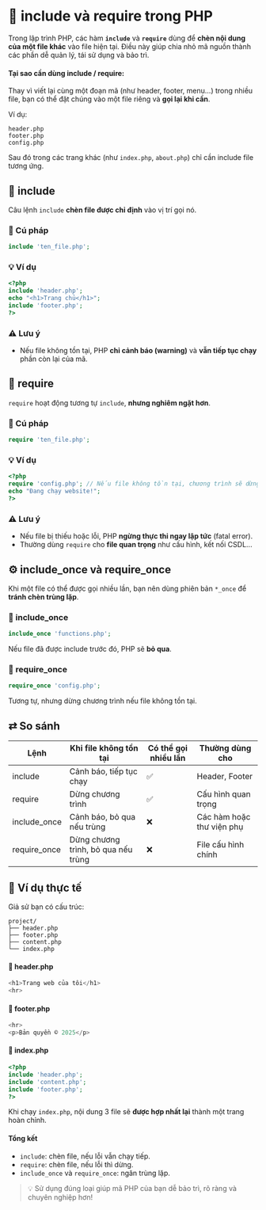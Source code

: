 # 🧩 include và require trong PHP

Trong lập trình PHP, các hàm **`include`** và **`require`** dùng để
**chèn nội dung của một file khác** vào file hiện tại. Điều này giúp
chia nhỏ mã nguồn thành các phần dễ quản lý, tái sử dụng và bảo trì.


#### Tại sao cần dùng include / require:  

Thay vì viết lại cùng một đoạn mã (như header, footer, menu...) trong
nhiều file, bạn có thể đặt chúng vào một file riêng và **gọi lại khi
cần**.

Ví dụ:

    header.php
    footer.php
    config.php

Sau đó trong các trang khác (như `index.php`, `about.php`) chỉ cần
include file tương ứng.


## 🔹 include

Câu lệnh `include` **chèn file được chỉ định** vào vị trí gọi nó.

### 📜 Cú pháp

``` php
include 'ten_file.php';
```

### 💡 Ví dụ

``` php
<?php
include 'header.php';
echo "<h1>Trang chủ</h1>";
include 'footer.php';
?>
```

### ⚠️ Lưu ý

-   Nếu file không tồn tại, PHP **chỉ cảnh báo (warning)** và **vẫn tiếp
    tục chạy** phần còn lại của mã.


## 🔸 require

`require` hoạt động tương tự `include`, **nhưng nghiêm ngặt hơn**.

### 📜 Cú pháp

``` php
require 'ten_file.php';
```

### 💡 Ví dụ

``` php
<?php
require 'config.php'; // Nếu file không tồn tại, chương trình sẽ dừng lại
echo "Đang chạy website!";
?>
```

### ⚠️ Lưu ý

-   Nếu file bị thiếu hoặc lỗi, PHP **ngừng thực thi ngay lập tức**
    (fatal error).
-   Thường dùng `require` cho **file quan trọng** như cấu hình, kết nối
    CSDL...


## ⚙️ include_once và require_once

Khi một file có thể được gọi nhiều lần, bạn nên dùng phiên bản `*_once`
để **tránh chèn trùng lặp**.

### 🔹 include_once

``` php
include_once 'functions.php';
```

Nếu file đã được include trước đó, PHP sẽ **bỏ qua**.

### 🔸 require_once

``` php
require_once 'config.php';
```

Tương tự, nhưng dừng chương trình nếu file không tồn tại.



## ⇄ So sánh  

| Lệnh          | Khi file không tồn tại   | Có thể gọi nhiều lần | Thường dùng cho             |
|----------------|--------------------------|----------------------|-----------------------------|
| include        | Cảnh báo, tiếp tục chạy  | ✅                   | Header, Footer              |
| require        | Dừng chương trình        | ✅                   | Cấu hình quan trọng         |
| include_once   | Cảnh báo, bỏ qua nếu trùng | ❌                 | Các hàm hoặc thư viện phụ   |
| require_once   | Dừng chương trình, bỏ qua nếu trùng | ❌       | File cấu hình chính         |


## 💬 Ví dụ thực tế

Giả sử bạn có cấu trúc:

    project/
    ├── header.php
    ├── footer.php
    ├── content.php
    └── index.php

#### 📄 header.php

``` php
<h1>Trang web của tôi</h1>
<hr>
```

#### 📄 footer.php

``` php
<hr>
<p>Bản quyền © 2025</p>
```

#### 📄 index.php

``` php
<?php
include 'header.php';
include 'content.php';
include 'footer.php';
?>
```

Khi chạy `index.php`, nội dung 3 file sẽ **được hợp nhất lại** thành một
trang hoàn chỉnh.


#### Tổng kết

-   `include`: chèn file, nếu lỗi vẫn chạy tiếp.
-   `require`: chèn file, nếu lỗi thì dừng.
-   `include_once` và `require_once`: ngăn trùng lặp.

> 💡 Sử dụng đúng loại giúp mã PHP của bạn dễ bảo trì, rõ ràng và chuyên
> nghiệp hơn!
